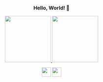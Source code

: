 <h3 align='center'>
Hello, World! 👋
</h3>

<p align="center"><a href="https://github.com/diana7127">
<img src="https://github-readme-stats.vercel.app/api?username=diana7127" height="150">
<img src="https://streak-stats.demolab.com/?user=diana7127" height="150">
</a></p>

<p align="center">
<a href="https://user-images.githubusercontent.com/125502871/227850635-728cf680-4006-48b2-8f1b-6176b7b87beb.jpg"><img src="https://img.shields.io/badge/Buy_Me_A_Tea-5194EF?style=for-the-badge&logo=alipay&logoColor=white" height="30"></a>
<a href="https://www.buymeacoffee.com/diana7127"><img src="https://img.shields.io/badge/Buy_Me_A_Coffee-FB8B01?style=for-the-badge&logo=buy-me-a-coffee&logoColor=white" height="30"></a>
</p>


<!--
**diana7127/diana7127** is a ✨ _special_ ✨ repository because its `README.md` (this file) appears on your GitHub profile.

Here are some ideas to get you started:

- 🔭 I’m currently working on ...
- 🌱 I’m currently learning ...
- 👯 I’m looking to collaborate on ...
- 🤔 I’m looking for help with ...
- 💬 Ask me about ...
- 📫 How to reach me: ...
- 😄 Pronouns: ...
- ⚡ Fun fact: ...
-->
